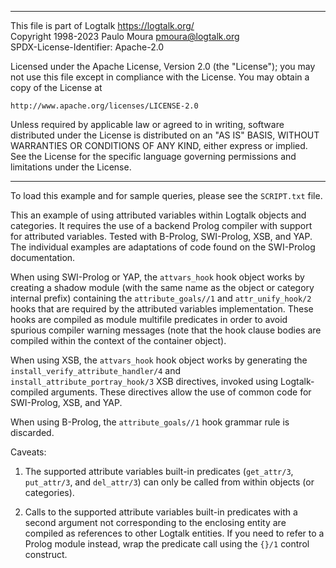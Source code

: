 ________________________________________________________________________

This file is part of Logtalk <https://logtalk.org/>  
Copyright 1998-2023 Paulo Moura <pmoura@logtalk.org>  
SPDX-License-Identifier: Apache-2.0

Licensed under the Apache License, Version 2.0 (the "License");
you may not use this file except in compliance with the License.
You may obtain a copy of the License at

    http://www.apache.org/licenses/LICENSE-2.0

Unless required by applicable law or agreed to in writing, software
distributed under the License is distributed on an "AS IS" BASIS,
WITHOUT WARRANTIES OR CONDITIONS OF ANY KIND, either express or implied.
See the License for the specific language governing permissions and
limitations under the License.
________________________________________________________________________


To load this example and for sample queries, please see the `SCRIPT.txt`
file.

This an example of using attributed variables within Logtalk objects and
categories. It requires the use of a backend Prolog compiler with support
for attributed variables. Tested with B-Prolog, SWI-Prolog, XSB, and YAP.
The individual examples are adaptations of code found on the SWI-Prolog
documentation.

When using SWI-Prolog or YAP, the `attvars_hook` hook object works by
creating a shadow module (with the same name as the object or category
internal prefix) containing the `attribute_goals//1` and `attr_unify_hook/2`
hooks that are required by the attributed variables implementation. These
hooks are compiled as module multifile predicates in order to avoid spurious
compiler warning messages (note that the hook clause bodies are compiled
within the context of the container object).

When using XSB, the `attvars_hook` hook object works by generating the
`install_verify_attribute_handler/4` and `install_attribute_portray_hook/3`
XSB directives, invoked using Logtalk-compiled arguments. These directives
allow the use of common code for SWI-Prolog, XSB, and YAP.

When using B-Prolog, the `attribute_goals//1` hook grammar rule is discarded.

Caveats:

1. The supported attribute variables built-in predicates (`get_attr/3`,
`put_attr/3`, and `del_attr/3`) can only be called from within objects (or
categories).

2. Calls to the supported attribute variables built-in predicates with a
second argument not corresponding to the enclosing entity are compiled as
references to other Logtalk entities. If you need to refer to a Prolog
module instead, wrap the predicate call using the `{}/1` control construct.
